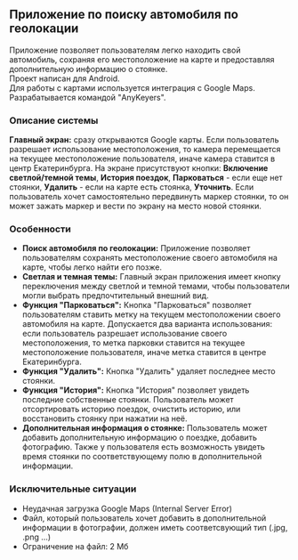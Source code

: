 ## Приложение по поиску автомобиля по геолокации

Приложение позволяет пользователям легко находить свой автомобиль, сохраняя его местоположение на карте и предоставляя дополнительную информацию о стоянке.\
Проект написан для Android.\
Для работы с картами используется интеграция с Google Maps.\
Разрабатывается командой "AnyKeyers".

### Описание системы

**Главный экран:**  сразу открываются Google карты. Если пользователь разрешает использование местоположения, то камера перемещается
на текущее местоположение пользователя, иначе камера ставится в центр Екатеринбурга. На экране присутствуют кнопки: **Включение светлой/темной темы**, 
**История поездок**, **Парковаться** - если еще нет стоянки, **Удалить** - если на карте есть стоянка, **Уточнить**. Если пользователь хочет
самостоятельно передвинуть маркер стоянки, то он может зажать маркер и вести по экрану на место новой стоянки. 

### Особенности

- **Поиск автомобиля по геолокации:** Приложение позволяет пользователям сохранять местоположение своего автомобиля на карте, 
чтобы легко найти его позже.
- **Светлая и темная темы:** Главный экран приложения имеет кнопку переключения между светлой и темной темами, чтобы 
пользователи могли выбрать предпочтительный внешний вид.
- **Функция "Парковаться":** Кнопка "Парковаться" позволяет пользователям ставить метку на текущем местоположении своего автомобиля на карте.
Допускается два варианта использования: если пользователь разрешает использование своего местоположения, то метка парковки ставится на текущее
местоположение пользователя, иначе метка ставится в центре Екатеринбурга.
- **Функция "Удалить":** Кнопка "Удалить" удаляет последнее место стоянки.
- **Функция "История":** Кнопка "История" позволяет увидеть последние собственные стоянки. Пользователь может отсортировать историю поездок,
очистить историю, или восстановить стоянку при нажатии на неё. 
- **Дополнительная информация о стоянке:** Пользователь может добавить дополнительную информацию о поездке, добавить фотографию. Также у пользователя
есть возможность увидеть время стоянки по соответствующему полю в дополнительной информации.

### Исключительные ситуации
- Неудачная загрузка Google Maps (Internal Server Error)
- Файл, который пользователь хочет добавить в дополнительной информации в фотографии, должен иметь соответсвующий тип (.jpg, .png ...)
- Ограничение на файл: 2 Мб

